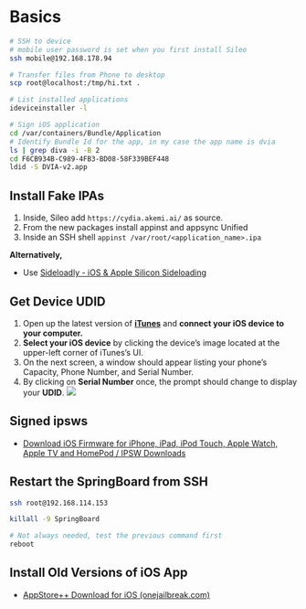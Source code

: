 # Basics
```bash
# SSH to device
# mobile user password is set when you first install Sileo
ssh mobile@192.168.178.94 

# Transfer files from Phone to desktop
scp root@localhost:/tmp/hi.txt .

# List installed applications
ideviceinstaller -l

# Sign iOS application
cd /var/containers/Bundle/Application
# Identify Bundle Id for the app, in my case the app name is dvia
ls | grep diva -i -B 2
cd F6CB934B-C989-4FB3-BD08-58F339BEF448
ldid -S DVIA-v2.app
```
## Install Fake IPAs
1. Inside, Sileo add `https://cydia.akemi.ai/` as source.
2. From the new packages install appinst and appsync Unified
3. Inside an SSH shell `appinst /var/root/<application_name>.ipa`

**Alternatively,**
- Use [Sideloadly - iOS & Apple Silicon Sideloading](https://sideloadly.io/)

## Get Device UDID
1.  Open up the latest version of [**iTunes**](http://www.apple.com/itunes/) and **connect your iOS device to your computer.**
2.  **Select your iOS device** by clicking the device’s image located at the upper-left corner of iTunes’s UI.
3. On the next screen, a window should appear listing your phone’s Capacity, Phone Number, and Serial Number.
4. By clicking on **Serial Number** once, the prompt should change to display your **UDID**.
	![](/Screenshots/Pasted%20image%2020230113102610.png)

## Signed ipsws
- [Download iOS Firmware for iPhone, iPad, iPod Touch, Apple Watch, Apple TV and HomePod / IPSW Downloads](https://ipsw.me/)

## Restart the SpringBoard from SSH
```bash
ssh root@192.168.114.153

killall -9 SpringBoard

# Not always needed, test the previous command first
reboot
```

## Install Old Versions of iOS App
- [AppStore++ Download for iOS (onejailbreak.com)](https://onejailbreak.com/blog/appstoreplusplus/)

